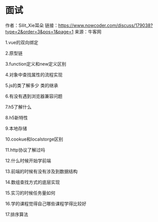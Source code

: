 
# 面试

作者：Silit_Xie耳朵
链接：<https://www.nowcoder.com/discuss/179038?type=2&order=3&pos=1&page=1>
来源：牛客网

1.vue的双向绑定

2.原型链

3.function定义和new定义区别

4.对象中查找属性的流程实现

5.js的类了解多少 类的继承

6.有没有遇到浏览器兼容问题

7.h5了解什么

8.h5新特性

9.本地存储

10.cookue和localstorge区别

11.http协议了解过吗

12.什么时候开始学前端

13.前端的时候有没有涉及到数据结构

14.数组查找方式的底层实现

15.实习的时候任务量如何

16.学的课程觉得自己哪些课程学得比较好

17.排序算法